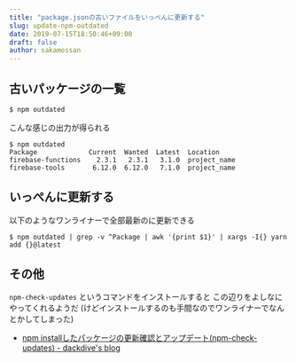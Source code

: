 ```yaml
---
title: "package.jsonの古いファイルをいっぺんに更新する"
slug: update-npm-outdated
date: 2019-07-15T18:50:46+09:00
draft: false
author: sakamossan
---
```



## 古いパッケージの一覧

```bash
$ npm outdated
```

こんな感じの出力が得られる

```
$ npm outdated
Package             Current  Wanted  Latest  Location
firebase-functions    2.3.1   2.3.1   3.1.0  project_name
firebase-tools       6.12.0  6.12.0   7.1.0  project_name
```


## いっぺんに更新する

以下のようなワンライナーで全部最新のに更新できる

```
$ npm outdated | grep -v ^Package | awk '{print $1}' | xargs -I{} yarn add {}@latest
```


## その他

`npm-check-updates` というコマンドをインストールすると
この辺りをよしなにやってくれるようだ (けどインストールするのも手間なのでワンライナーでなんとかしてしまった)


- [npm installしたパッケージの更新確認とアップデート(npm-check-updates) - dackdive's blog](https://dackdive.hateblo.jp/entry/2016/10/10/095800)

